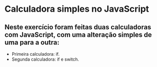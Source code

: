 # Calculadora simples no JavaScript

## Neste exercício foram feitas duas calculadoras com JavaScript, com uma alteração simples de uma para a outra:
- Primeira calculadora: if.
- Segunda calculadora: if e switch.